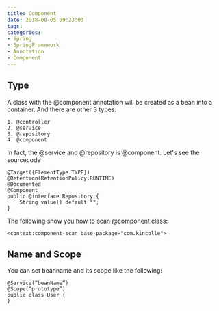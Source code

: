 ```yaml
---
title: Component
date: 2018-08-05 09:23:03
tags:
categories:
- Spring
- SpringFramework
- Annotation
- Component
---
```

## Type
A class with the @component annotation will be created as a bean into a container. And there are other 3 types:

	1. @controller
	2. @service
	3. @repository
	4. @component

In fact, the @service and @repository is @component. Let's see the sourcecode 

	@Target({ElementType.TYPE})
	@Retention(RetentionPolicy.RUNTIME)
	@Documented
	@Component
	public @interface Repository {
		String value() default "";
	}


The following show you how to scan @component class:

	<context:component-scan base-package="com.kincolle">

 
## Name and Scope

You can set beanname and its scope like the following:

	@Service(“beanName”)
	@Scope(“prototype”)
	public class User {
	} 

